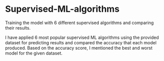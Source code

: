 # Supervised-ML-algorithms
Training the model with 6 different supervised algorithms and comparing their results.

I have applied 6 most popular supervised ML algorithms using the provided dataset for predicting results and compared the accuracy that each model produced. Based on the accuracy score, I mentioned the best and worst model for the given dataset.
